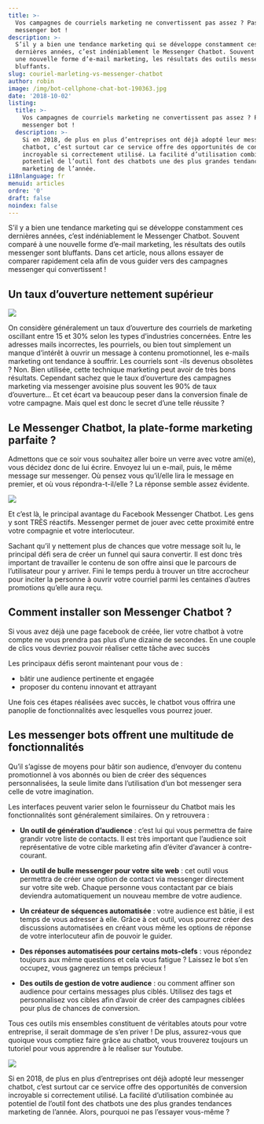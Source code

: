 ```yaml
---
title: >-
  Vos campagnes de courriels marketing ne convertissent pas assez ? Passez au
  messenger bot !
description: >-
  S’il y a bien une tendance marketing qui se développe constamment ces
  dernières années, c’est indéniablement le Messenger Chatbot. Souvent comparé à
  une nouvelle forme d’e-mail marketing, les résultats des outils messenger sont
  bluffants.
slug: couriel-marleting-vs-messenger-chatbot
author: robin
image: /img/bot-cellphone-chat-bot-190363.jpg
date: '2018-10-02'
listing:
  title: >-
    Vos campagnes de courriels marketing ne convertissent pas assez ? Passez au
    messenger bot !
  description: >-
    Si en 2018, de plus en plus d’entreprises ont déjà adopté leur messenger
    chatbot, c’est surtout car ce service offre des opportunités de conversion
    incroyable si correctement utilisé. La facilité d’utilisation combinée au
    potentiel de l’outil font des chatbots une des plus grandes tendances
    marketing de l’année.
i18nlanguage: fr
menuid: articles
ordre: '0'
draft: false
noindex: false
---
```





S’il y a bien une tendance marketing qui se développe constamment ces dernières années, c’est indéniablement le Messenger Chatbot. Souvent comparé à une nouvelle forme d’e-mail marketing, les résultats des outils messenger sont bluffants. Dans cet article, nous allons essayer de comparer rapidement cela afin de vous guider vers des campagnes messenger qui convertissent !

## Un taux d’ouverture nettement supérieur

![](/img/open-mail.jpg)

On considère généralement un taux d’ouverture des courriels de marketing oscillant entre 15 et 30% selon les types d’industries concernées. Entre les adresses mails incorrectes, les pourriels, ou bien tout simplement un manque d’intérêt à ouvrir un message à contenu promotionnel, les e-mails marketing ont tendance à souffrir. Les courriels sont -ils devenus obsolètes ? Non. Bien utilisée, cette technique marketing peut avoir de très bons résultats. Cependant sachez que le taux d’ouverture des campagnes marketing via messenger avoisine plus souvent les 90% de taux d’ouverture… Et cet écart va beaucoup peser dans la conversion finale de votre campagne. Mais quel est donc le secret d’une telle réussite ?

## Le Messenger Chatbot, la plate-forme marketing parfaite ?

Admettons que ce soir vous souhaitez aller boire un verre avec votre ami(e), vous décidez donc de lui écrire. Envoyez lui un e-mail, puis, le même message sur messenger. Où pensez vous qu’il/elle lira le message en premier, et où vous répondra-t-il/elle ? La réponse semble assez évidente.

![](/img/bot-cellphone-chat-bot-190363.jpg)

Et c’est là, le principal avantage du Facebook Messenger Chatbot. Les gens y sont TRÈS réactifs. Messenger permet de jouer avec cette proximité entre votre compagnie et votre interlocuteur. 

Sachant qu’il y nettement plus de chances que votre message soit lu, le principal défi sera de créer un funnel qui saura convertir. Il est donc très important de travailler le contenu de son offre ainsi que le parcours de l’utilisateur pour y arriver. Fini le temps perdu à trouver un titre accrocheur pour inciter la personne à ouvrir votre courriel parmi les centaines d’autres promotions qu’elle aura reçu.

## Comment installer son Messenger Chatbot ?

Si vous avez déjà une page facebook de créée, lier votre chatbot à votre compte ne vous prendra pas plus d’une dizaine de secondes. En une couple de clics vous devriez pouvoir réaliser cette tâche avec succès

Les principaux défis seront maintenant pour vous de :

* bâtir une audience pertinente et engagée
* proposer du contenu innovant et attrayant

Une fois ces étapes réalisées avec succès, le chatbot vous offrira une panoplie de fonctionnalités avec lesquelles vous pourrez jouer.

## Les messenger bots offrent une multitude de fonctionnalités

Qu’il s’agisse de moyens pour bâtir son audience, d’envoyer du contenu promotionnel à vos abonnés ou bien de créer des séquences personnalisées, la seule limite dans l’utilisation d’un bot messenger sera celle de votre imagination.

Les interfaces peuvent varier selon le fournisseur du Chatbot mais les fonctionnalités sont généralement similaires. On y retrouvera :

* **Un outil de génération d’audience** : c’est lui qui vous permettra de faire grandir votre liste de contacts. Il est très important que l’audience soit représentative de votre cible marketing afin d’éviter d’avancer à contre-courant. 



* **Un outil de bulle messenger pour votre site web** : cet outil vous permettra de créer une option de contact via messenger directement sur votre site web. Chaque personne vous contactant par ce biais deviendra automatiquement un nouveau membre de votre audience.



* **Un créateur de séquences automatisée** : votre audience est bâtie, il est temps de vous adresser à elle. Grâce à cet outil, vous pourrez créer des discussions automatisées en créant vous même les options de réponse de votre interlocuteur afin de pouvoir le guider.



* **Des réponses automatisées pour certains mots-clefs** : vous répondez toujours aux même questions et cela vous fatigue ? Laissez le bot s’en occupez, vous gagnerez un temps précieux !



* **Des outils de gestion de votre audience** : ou comment affiner son audience pour certains messages plus ciblés. Utilisez des tags et personnalisez vos cibles afin d’avoir de créer des campagnes ciblées pour plus de chances de conversion.

Tous ces outils mis ensembles constituent de véritables atouts pour votre entreprise, il serait dommage de s’en priver ! De plus, assurez-vous que quoique vous comptiez faire grâce au chatbot, vous trouverez toujours un tutoriel pour vous apprendre à le réaliser sur Youtube. 

![](/img/chatbots-everywhere.png)

Si en 2018, de plus en plus d’entreprises ont déjà adopté leur messenger chatbot, c’est surtout car ce service offre des opportunités de conversion incroyable si correctement utilisé. La facilité d’utilisation combinée au potentiel de l’outil font des chatbots une des plus grandes tendances marketing de l’année. Alors, pourquoi ne pas l’essayer vous-même ?
